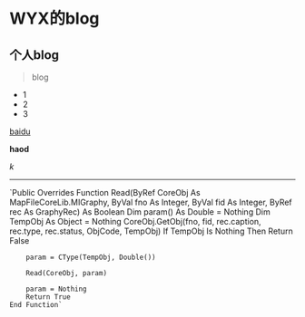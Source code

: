 # WYX的blog
## 个人blog
> blog
* 1
* 2
* 3

[baidu]()

**haod**

*k*

***

`Public Overrides Function Read(ByRef CoreObj As MapFileCoreLib.MIGraphy, ByVal fno As Integer, ByVal fid As Integer, ByRef rec As GraphyRec) As Boolean
        Dim param() As Double = Nothing
        Dim TempObj As Object = Nothing
        CoreObj.GetObj(fno, fid, rec.caption, rec.type, rec.status, ObjCode, TempObj)
        If TempObj Is Nothing Then Return False

        param = CType(TempObj, Double())

        Read(CoreObj, param)

        param = Nothing
        Return True
    End Function` 
